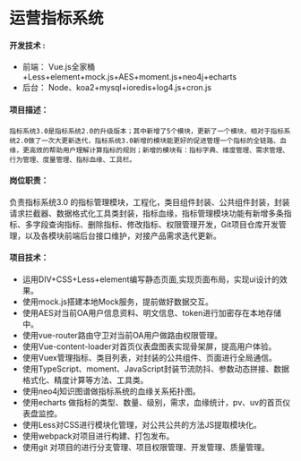 # 运营指标系统
#### 开发技术 :

- 前端： Vue.js全家桶+Less+element+mock.js+AES+moment.js+neo4j+echarts
- 后台： Node、koa2+mysql+ioredis+log4.js+cron.js

#### 项目描述：

`指标系统3.0是指标系统2.0的升级版本；其中新增了5个模块，更新了一个模块，相对于指标系统2.0做了一次大更新迭代，指标系统3.0新增的模块能更好的促进管理一个指标的全链路、血缘，更高效的帮助用户理解计算指标的规则；新增的模块有：指标字典、维度管理、需求管理、行为管理、度量管理、指标血缘、工具栏。`

#### 岗位职责：

负责指标系统3.0 的指标管理模块，工程化，类目组件封装、公共组件封装，封装请求拦截器、数据格式化工具类封装，指标血缘，指标管理模块功能有新增多条指标、多字段查询指标、删除指标、修改指标、权限管理开发，Git项目仓库开发管理，以及各模块前端后台接口维护，对接产品需求迭代更新。

#### 项目技术：

- 运用DIV+CSS+Less+element编写静态页面,实现页面布局，实现ui设计的效果。
- 使用mock.js搭建本地Mock服务，提前做好数据交互。
- 使用AES对当前OA用户信息资料、明文信息、token进行加密存在本地存储中。
- 使用vue-router路由守卫对当前OA用户做路由权限管理。
- 使用Vue-content-loader对首页仪表盘图表实现骨架屏，提高用户体验。
- 使用Vuex管理指标、类目列表，对封装的公共组件、页面进行全局通信。
- 使用TypeScript、moment、JavaScript封装节流防抖、参数动态拼接、数据格式化、精度计算等方法、工具类。
- 使用neo4j知识图谱做指标系统的血缘关系拓扑图。
- 使用echarts 做指标的类型、数量、级别，需求，血缘统计，pv、uv的首页仪表盘监控。
- 使用Less对CSS进行模块化管理，对公共公共的方法JS提取模块化。
- 使用webpack对项目进行构建、打包发布。
- 使用git 对项目的进行分支管理、项目权限管理、开发管理、质量管理。

